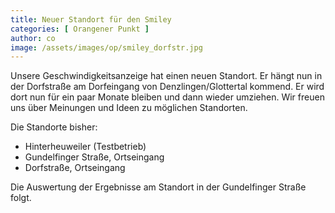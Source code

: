 ```yaml
---
title: Neuer Standort für den Smiley
categories: [ Orangener Punkt ]
author: co
image: /assets/images/op/smiley_dorfstr.jpg
---
```

Unsere Geschwindigkeitsanzeige hat einen neuen Standort. Er hängt nun in der Dorfstraße am Dorfeingang von Denzlingen/Glottertal kommend.
Er wird dort nun für ein paar Monate bleiben und dann wieder umziehen. Wir freuen uns über Meinungen und Ideen zu möglichen Standorten.

Die Standorte bisher:
- Hinterheuweiler (Testbetrieb)
- Gundelfinger Straße, Ortseingang
- Dorfstraße, Ortseingang

Die Auswertung der Ergebnisse am Standort in der Gundelfinger Straße folgt.